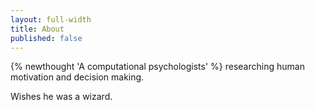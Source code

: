 ```yaml
---
layout: full-width
title: About
published: false
---
```


{% newthought 'A computational psychologists' %} researching human motivation and decision making.

Wishes he was a wizard.
